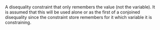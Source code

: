 A disequality constraint that only remembers the value (not the variable). It is assumed that this will be used alone or as the first of a conjoined disequality since the constraint store remembers for it which variable it is constraining.